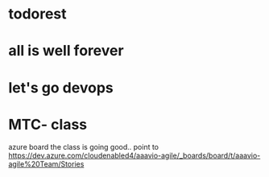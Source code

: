 # todorest
# all is well forever
# let's go devops 
# MTC- class
azure board
the class is going good..
point to https://dev.azure.com/cloudenabled4/aaavio-agile/_boards/board/t/aaavio-agile%20Team/Stories
